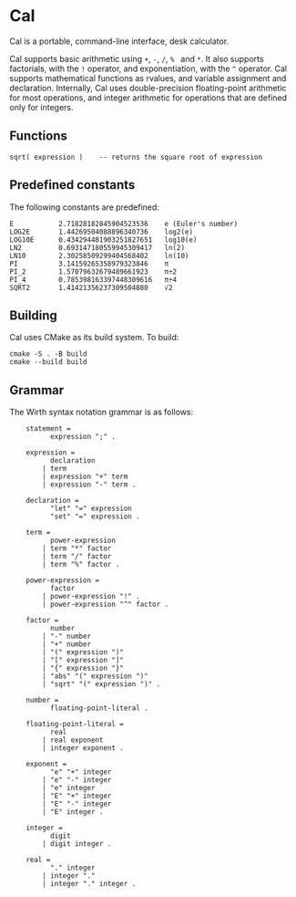 # Cal
Cal is a portable, command-line interface, desk calculator.

Cal supports basic arithmetic using `+`, `-`, `/`, `% ` and `*`.  It also
supports factorials, with the `!` operator, and exponentiation, with the `^`
operator.  Cal supports mathematical functions as rvalues, and variable
assignment and declaration.  Internally, Cal uses double-precision
floating-point arithmetic for most operations, and integer arithmetic
for operations that are defined only for integers.

## Functions
```
sqrt( expression )    -- returns the square root of expression
```

## Predefined constants
The following constants are predefined:
```
E           2.71828182845904523536    e (Euler's number)
LOG2E       1.44269504088896340736    log2(e)
LOG10E      0.434294481903251827651   log10(e)
LN2         0.693147180559945309417   ln(2)
LN10        2.30258509299404568402    ln(10)
PI          3.14159265358979323846    π
PI_2        1.57079632679489661923    π÷2
PI_4        0.785398163397448309616   π÷4
SQRT2       1.41421356237309504880    √2
```

## Building
Cal uses CMake as its build system. To build:
```
cmake -S . -B build
cmake --build build
```
## Grammar
The Wirth syntax notation grammar is as follows:
```
    statement = 
          expression ";" .

    expression =
          declaration
        | term
        | expression "+" term
        | expression "-" term .

    declaration =
          "let" "=" expression
          "set" "=" expression .

    term = 
          power-expression
        | term "*" factor
        | term "/" factor
        | term "%" factor .

    power-expression = 
          factor
        | power-expression "!" .
        | power-expression "^" factor .

    factor =
          number
        | "-" number
        | "+" number
        | "(" expression ")"
        | "[" expression "]"
        | "{" expression "}"
        | "abs" "(" expression ")"
        | "sqrt" "(" expression ")" .

    number =
          floating-point-literal .

    floating-point-literal =
          real
        | real exponent
        | integer exponent .

    exponent =
          "e" "+" integer
        | "e" "-" integer
        | "e" integer
        | "E" "+" integer
        | "E" "-" integer
        | "E" integer .
    
    integer =
          digit
        | digit integer .

    real =
          "." integer
        | integer "."
        | integer "." integer .
```
